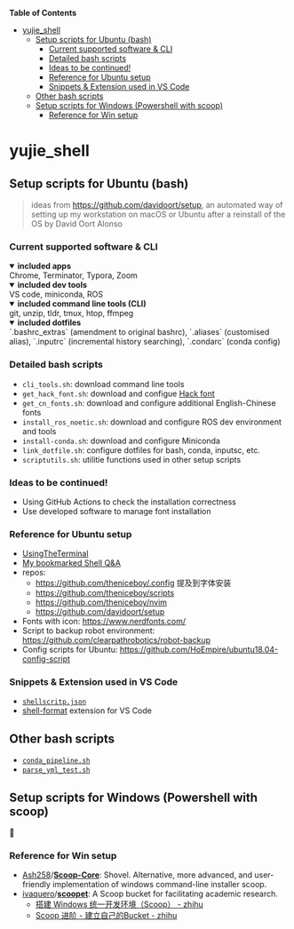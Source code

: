 <!-- START doctoc generated TOC please keep comment here to allow auto update -->
<!-- DON'T EDIT THIS SECTION, INSTEAD RE-RUN doctoc TO UPDATE -->
**Table of Contents**

- [yujie_shell](#yujie_shell)
  - [Setup scripts for Ubuntu (bash)](#setup-scripts-for-ubuntu-bash)
    - [Current supported software & CLI](#current-supported-software--cli)
    - [Detailed bash scripts](#detailed-bash-scripts)
    - [Ideas to be continued!](#ideas-to-be-continued)
    - [Reference for Ubuntu setup](#reference-for-ubuntu-setup)
    - [Snippets & Extension used in VS Code](#snippets--extension-used-in-vs-code)
  - [Other bash scripts](#other-bash-scripts)
  - [Setup scripts for Windows (Powershell with scoop)](#setup-scripts-for-windows-powershell-with-scoop)
    - [Reference for Win setup](#reference-for-win-setup)

<!-- END doctoc generated TOC please keep comment here to allow auto update -->

# yujie_shell

## Setup scripts for Ubuntu (bash)

> ideas from <https://github.com/davidoort/setup>, an automated way of setting up my workstation on macOS or Ubuntu after a reinstall of the OS by David Oort Alonso

### Current supported software & CLI

<details open>
    <summary><b>included apps</b></summary>
        <div align="left">
            Chrome, Terminator, Typora, Zoom
        </div>
</details>

<details open>
    <summary><b>included dev tools</b></summary>
        <div align="left">
            VS code, miniconda, ROS
        </div>
</details>

<details open>
    <summary><b>included command line tools (CLI)</b></summary>
        <div align="left">
            git, unzip, tldr, tmux, htop, ffmpeg
        </div>
</details>

<details open>
    <summary><b>included dotfiles</b></summary>
        <div align="left">
            `.bashrc_extras` (amendment to original bashrc), `.aliases` (customised alias), `.inputrc` (incremental history searching), `.condarc` (conda config)
        </div>
</details>

### Detailed bash scripts

- `cli_tools.sh`: download command line tools
- `get_hack_font.sh`: download and configue [Hack font](https://github.com/source-foundry/Hack)
- `get_cn_fonts.sh`: download and configure additional English-Chinese fonts
- `install_ros_noetic.sh`: download and configure ROS dev environment and tools
- `install-conda.sh`: download and configure Miniconda
- `link_dotfile.sh`: configure dotfiles for bash, conda, inputsc, etc.
- `scriptutils.sh`: utilitie functions used in other setup scripts

### Ideas to be continued!

- Using GitHub Actions to check the installation correctness
- Use developed software to manage font installation

### Reference for Ubuntu setup

- [UsingTheTerminal](https://help.ubuntu.com/community/UsingTheTerminal)
- [My bookmarked Shell Q&A](https://www.notion.so/yujiehe/Shell-scripts-Q-A-fb3ebb4dcf1b42bf8a99fb0a52241e60)
- repos:
    - https://github.com/theniceboy/.config
        提及到字体安装
    - https://github.com/theniceboy/scripts
    - https://github.com/theniceboy/nvim
    - https://github.com/davidoort/setup
- Fonts with icon: https://www.nerdfonts.com/
- Script to backup robot environment: https://github.com/clearpathrobotics/robot-backup
- Config scripts for Ubuntu: https://github.com/HoEmpire/ubuntu18.04-config-script

### Snippets & Extension used in VS Code

- [`shellscritp.json`](./shellscritp.json)
- [shell-format](https://marketplace.visualstudio.com/items?itemName=foxundermoon.shell-format) extension for VS Code

## Other bash scripts

- [`conda_pipeline.sh`](./misc/conda_pipeline.sh)
- [`parse_yml_test.sh`](./misc/yaml/parse_yml_test.sh)

## Setup scripts for Windows (Powershell with scoop)

:construction:

### Reference for Win setup

- [Ash258](https://github.com/Ash258)/**[Scoop-Core](https://github.com/Ash258/Scoop-Core)**: Shovel. Alternative, more advanced, and user-friendly implementation of windows command-line installer scoop.
- [ivaquero](https://github.com/ivaquero)/**[scoopet](https://github.com/ivaquero/scoopet)**: A Scoop bucket for facilitating academic research.
  - [搭建 Windows 统一开发环境（Scoop） - zhihu](https://zhuanlan.zhihu.com/p/128955118)
  - [Scoop 进阶 - 建立自己的Bucket - zhihu](https://zhuanlan.zhihu.com/p/165635039)
